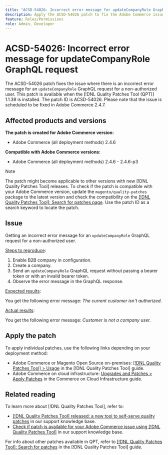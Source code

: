 ```yaml
---
title: "ACSD-54026: Incorrect error message for updateCompanyRole GraphQL request"
description: Apply the ACSD-54026 patch to fix the Adobe Commerce issue where there is an incorrect error message for an updateCompanyRole GraphQL request for a non-authorized user.
feature: Roles/Permissions
role: Admin, Developer
---
```

# ACSD-54026: Incorrect error message for updateCompanyRole GraphQL request

The ACSD-54026 patch fixes the issue where there is an incorrect error message for an `updateCompanyRole` GraphQL request for a non-authorized user. This patch is available when the [!DNL Quality Patches Tool (QPT)] 1.1.39 is installed. The patch ID is ACSD-54026. Please note that the issue is scheduled to be fixed in Adobe Commerce 2.4.7.

## Affected products and versions

**The patch is created for Adobe Commerce version:**

* Adobe Commerce (all deployment methods) 2.4.6

**Compatible with Adobe Commerce versions:**

* Adobe Commerce (all deployment methods) 2.4.6 - 2.4.6-p3

>[!NOTE]
>
>The patch might become applicable to other versions with new [!DNL Quality Patches Tool] releases. To check if the patch is compatible with your Adobe Commerce version, update the `magento/quality-patches` package to the latest version and check the compatibility on the [[!DNL Quality Patches Tool]: Search for patches page](https://experienceleague.adobe.com/tools/commerce-quality-patches/index.html). Use the patch ID as a search keyword to locate the patch.

## Issue

Getting an incorrect error message for an `updateCompanyRole` GraphQL request for a non-authorized user.

<u>Steps to reproduce</u>:

1. Enable B2B company in configuration.
1. Create a company.
1. Send an `updateCompanyRole` GraphQL request without passing a bearer token or with an invalid bearer token.
1. Observe the error message in the GraphQL response.

<u>Expected results</u>:

You get the following error message: *The current customer isn't authorized.*

<u>Actual results</u>:

You get the following error message: *Customer is not a company user.*

## Apply the patch

To apply individual patches, use the following links depending on your deployment method:

* Adobe Commerce or Magento Open Source on-premises: [[!DNL Quality Patches Tool] > Usage](https://experienceleague.adobe.com/docs/commerce-operations/tools/quality-patches-tool/usage.html) in the [!DNL Quality Patches Tool] guide.
* Adobe Commerce on cloud infrastructure: [Upgrades and Patches > Apply Patches](https://experienceleague.adobe.com/docs/commerce-cloud-service/user-guide/develop/upgrade/apply-patches.html) in the Commerce on Cloud Infrastructure guide.

## Related reading

To learn more about [!DNL Quality Patches Tool], refer to:

* [[!DNL Quality Patches Tool] released: a new tool to self-serve quality patches](/help/announcements/adobe-commerce-announcements/magento-quality-patches-released-new-tool-to-self-serve-quality-patches.md) in our support knowledge base.
* [Check if patch is available for your Adobe Commerce issue using [!DNL Quality Patches Tool]](/help/support-tools/patches-available-in-qpt-tool/check-patch-for-magento-issue-with-magento-quality-patches.md) in our support knowledge base.

For info about other patches available in QPT, refer to [[!DNL Quality Patches Tool]: Search for patches](https://experienceleague.adobe.com/tools/commerce-quality-patches/index.html) in the [!DNL Quality Patches Tool] guide.
